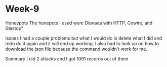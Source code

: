 # Week-9
Honeypots
The honepots I used were Dionaea with HTTP, Cowire, and Glastopf

Issues
I had a couple problems but what I would do is delete what I did and redo do it again and it will end up working. I also had to look up on how to download the json file because the command wouldn't work for me.

Summary
I did 2 attacks and I got 1061 records out of them
